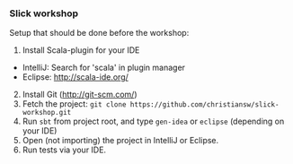 ### Slick workshop

Setup that should be done before the workshop:

1. Install Scala-plugin for your IDE
 * IntelliJ: Search for 'scala' in plugin manager
 * Eclipse: http://scala-ide.org/
2. Install Git (http://git-scm.com/)
3. Fetch the project: `git clone https://github.com/christiansw/slick-workshop.git`
4. Run `sbt` from project root, and type `gen-idea` or `eclipse` (depending on your IDE)
5. Open (not importing) the project in IntelliJ or Eclipse.
6. Run tests via your IDE.
